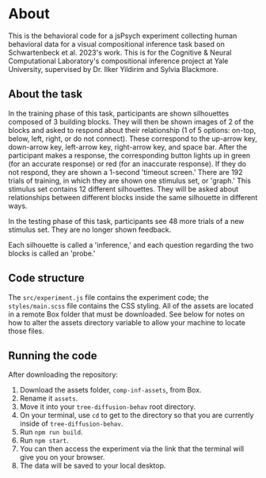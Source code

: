 # About

This is the behavioral code for a jsPsych experiment collecting human behavioral data for a visual compositional inference task based on Schwartenbeck et al. 2023's work. This is for the Cognitive & Neural Computational Laboratory's compositional inference project at Yale University, supervised by Dr. Ilker Yildirim and Sylvia Blackmore. 

## About the task

In the training phase of this task, participants are shown silhouettes composed of 3 building blocks. They will then be shown images of 2 of the blocks and asked to respond about their relationship (1 of 5 options: on-top, below, left, right, or do not connect). These correspond to the up-arrow key, down-arrow key, left-arrow key, right-arrow key, and space bar. After the participant makes a response, the corresponding button lights up in green (for an accurate response) or red (for an inaccurate response). If they do not respond, they are shown a 1-second 'timeout screen.' There are 192 trials of training, in which they are shown one stimulus set, or 'graph.' This stimulus set contains 12 different silhouettes. They will be asked about relationships between different blocks inside the same silhouette in different ways. 

In the testing phase of this task, participants see 48 more trials of a new stimulus set. They are no longer shown feedback. 

Each silhouette is called a 'inference,' and each question regarding the two blocks is called an 'probe.' 

## Code structure

The `src/experiment.js` file contains the experiment code; the `styles/main.scss` file contains the CSS styling. All of the assets are located in a remote Box folder that must be downloaded. See below for notes on how to alter the assets directory variable to allow your machine to locate those files.

## Running the code

After downloading the repository:

1. Download the assets folder, `comp-inf-assets`, from Box.
2. Rename it `assets`.
3. Move it into your `tree-diffusion-behav` root directory.
5. On your terminal, use `cd` to get to the directory so that you are currently inside of `tree-diffusion-behav`.
6. Run `npm run build`.
7. Run `npm start`.
8. You can then access the experiment via the link that the terminal will give you on your browser.
9. The data will be saved to your local desktop.

   


